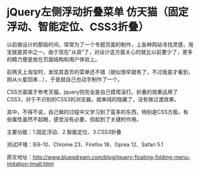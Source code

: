 jQuery左侧浮动折叠菜单 仿天猫（固定浮动、智能定位、CSS3折叠）
===============

以前做设计的那段时间，常常为了一个专题页面的制作，上各种网站寻找灵感，淘宝就是其中之一。由于现在“从良”了，对设计这方面关心的就比以前要少了，更多的精力便是放在页面结构和用户体验上。

前两天上淘宝时，发现其首页的菜单还不错（貌似很早就有了，不过我是才看到，刚从火星回来...），于是就自己也动手制作了一个。

CSS方面属于参考天猫，jquery则完全是自己摸爬滚打。折叠的效果运用了CSS3，对于不识别的CSS3的浏览器，就单纯的隐藏了，没有做过渡效果。

其中，不得不说，自己做的过程中又学习到了蛮多的东西，特别是CSS方面，有些属性虽然不起眼，感觉没有必要，但起到了关键的作用。

主要功能：1.固定浮动、2.智能定位、3.CSS3折叠

测试环境：IE6-10、Chrome 23、Firefox 18、Oprea 12、Safari 5.1

原文地址：http://www.bluesdream.com/blog/jquery-floating-folding-menu-imitation-tmall.html
